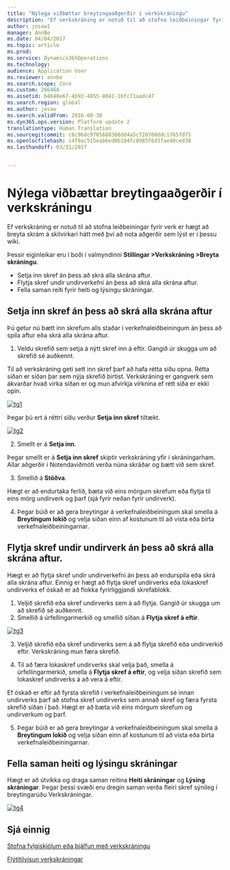 ```yaml
---
title: "Nýlega viðbættar breytingaaðgerðir í verkskráningu"
description: "Ef verkskráning er notuð til að stofna leiðbeiningar fyrir verk er hægt að breyta skrám á skilvirkari hátt með því að nota aðgerðir sem lýst er í þessu wiki."
author: josaw1
manager: AnnBe
ms.date: 04/04/2017
ms.topic: article
ms.prod: 
ms.service: Dynamics365Operations
ms.technology: 
audience: Application User
ms.reviewer: annbe
ms.search.scope: Core
ms.custom: 266464
ms.assetid: b4640e67-4b92-4855-8041-1bfc71aadc47
ms.search.region: global
ms.author: josaw
ms.search.validFrom: 2016-08-30
ms.dyn365.ops.version: Platform update 2
translationtype: Human Translation
ms.sourcegitcommit: c8c96dc9705688308dd4a5c720700ddc17657d75
ms.openlocfilehash: c4f9ac515eab6ed8b194fc8985f6d3fae40ced38
ms.lasthandoff: 03/31/2017


---
```


# <a name="recently-added-editing-features-in-task-recorder"></a>Nýlega viðbættar breytingaaðgerðir í verkskráningu

Ef verkskráning er notuð til að stofna leiðbeiningar fyrir verk er hægt að breyta skrám á skilvirkari hátt með því að nota aðgerðir sem lýst er í þessu wiki.

Þessir eiginleikar eru í boði í valmyndinni **Stillingar &gt;Verkskráning &gt;Breyta skráningu**.

-   Setja inn skref án þess að skrá alla skrána aftur.
-   Flytja skref undir undirverkefni án þess að skrá alla skrána aftur.
-   Fella saman reiti fyrir heiti og lýsingu skráningar.

## <a name="insert-steps-without-rerecording-the-entire-file"></a>Setja inn skref án þess að skrá alla skrána aftur
Þú getur nú bætt inn skrefum alls staðar í verkefnaleiðbeiningum án þess að spila aftur eða skrá alla skrána aftur.

1.  Veldu skrefið sem setja á nýtt skref inn á eftir. Gangið úr skugga um að skrefið sé auðkennt.

Til að verkskráning geti sett inn skref þarf að hafa rétta síðu opna. Rétta síðan er síðan þar sem nýja skrefið birtist. Verkskráning er gangverk sem ákvarðar hvað virka síðan er og mun afvirkja virknina ef rétt síða er ekki opin. 

[![tg1](./media/tg1.png)](./media/tg1.png) 


Þegar þú ert á réttri síðu verður **Setja inn skref** tiltækt.

[![tg2](./media/tg2-231x300.png)](./media/tg2.png)

2. Smellt er á **Setja inn**.

Þegar smellt er á **Setja inn skref** skiptir verkskráning yfir í skráningarham. Allar aðgerðir í Notendaviðmóti verða núna skráðar og bætt við sem skref.

3. Smellið á **Stöðva**.

Hægt er að endurtaka ferlið, bæta við eins mörgum skrefum eða flytja til eins mörg undirverk og þarf (sjá fyrir neðan fyrir undirverk).

4. Þegar búið er að gera breytingar á verkefnaleiðbeiningum skal smella á **Breytingum lokið** og velja síðan einn af kostunum til að vista eða birta verkefnaleiðbeiningarnar.

## <a name="move-steps-under-a-subtask-without-rerecording-the-entire-file"></a>Flytja skref undir undirverk án þess að skrá alla skrána aftur.
Hægt er að flytja skref undir undirverkefni án þess að endurspila eða skrá alla skrána aftur. Einnig er hægt að flytja skref undirverks eða lokaskref undirverks ef óskað er að flokka fyrirliggjandi skrefablokk.

1.  Veljið skrefið eða skref undirverks sem á að flytja. Gangið úr skugga um að skrefið sé auðkennt.
2.  Smellið á úrfellingarmerkið og smellið síðan á **Flytja skref á eftir**.

[![tg3](./media/tg3.png)](./media/tg3.png)

3. Veljið skrefið eða skref undirverks sem á að flytja skrefið eða undirverkið eftir. Verkskráning mun færa skrefið.

4. Til að færa lokaskref undirverks skal velja það, smella á úrfellingarmerkið, smella á **Flytja skref á eftir**, og velja síðan skrefið sem lokaskref undirverks á að vera á eftir.

Ef óskað er eftir að fyrsta skrefið í verkefnaleiðbeiningum sé innan undirverks þarf að stofna skref undirverks sem annað skref og færa fyrsta skrefið síðan í það. Hægt er að bæta við eins mörgum skrefum og undirverkum og þarf.

5. Þegar búið er að gera breytingar á verkefnaleiðbeiningum skal smella á **Breytingum lokið** og velja síðan einn af kostunum til að vista eða birta verkefnaleiðbeiningarnar.

## <a name="collapse-recording-name-and-description"></a>Fella saman heiti og lýsingu skráningar
Hægt er að útvíkka og draga saman reitina **Heiti skráningar** og **Lýsing skráningar**. Þegar þessi svæði eru dregin saman verða fleiri skref sýnileg í breytingarúðu Verkskráningar. 

[![tg4](./media/tg4-300x252.png)](./media/tg4.png)  

<a name="see-also"></a>Sjá einnig
--------

[Stofna fylgiskjölum eða þjálfun með verkskráningu](/dynamics365/operations/dev-itpro/user-interface/task-recorder)

[Flýtitilvísun verkskráningar](/dynamics365/operations/dev-itpro/user-interface/task-recorder-quick-reference)



